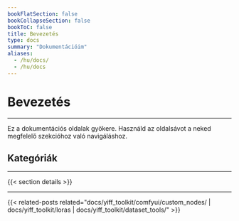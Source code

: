 ```yaml
---
bookFlatSection: false
bookCollapseSection: false
bookToC: false
title: Bevezetés
type: docs
summary: "Dokumentációim"
aliases:
  - /hu/docs/
  - /hu/docs
---
```


<!-- markdownlint-disable MD025 -->

# Bevezetés

---

Ez a dokumentációs oldalak gyökere. Használd az oldalsávot a neked megfelelő szekcióhoz való navigáláshoz.

## Kategóriák

---

{{< section details >}}

---

<!--
HUGO_SEARCH_EXCLUDE_START
-->
{{< related-posts related="docs/yiff_toolkit/comfyui/custom_nodes/ | docs/yiff_toolkit/loras | docs/yiff_toolkit/dataset_tools/" >}}
<!--
HUGO_SEARCH_EXCLUDE_END
-->
